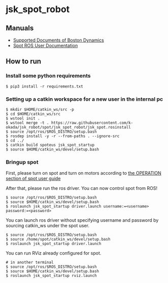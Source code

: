 jsk_spot_robot
==============

## Manuals

- [Supported Documents of Boston Dynamics](https://www.bostondynamics.com/spot/training/documentation)
- [Spot ROS User Documentation](http://www.clearpathrobotics.com/assets/guides/melodic/spot-ros/ros_usage.html#taking-control-of-the-robot)

## How to run

### Install some python requirements

```
$ pip3 install -r requirements.txt
```

### Setting up a catkin workspace for a new user in the internal pc

```
$ mkdir $HOME/catkin_ws/src -p
$ cd $HOME/catkin_ws/src
$ wstool init .
$ wstool merge -t . https://raw.githubusercontent.com/k-okada/jsk_robot/spot/jsk_spot_robot/jsk_spot.rosinstall
$ source /opt/ros/$ROS_DISTRO/setup.bash
$ rosdep install -y -r --from-paths . --ignore-src
$ cd ../
$ catkin build spoteus jsk_spot_startup
$ source $HOME/catkin_ws/devel/setup.bash
```

### Bringup spot

First, please turn on spot and turn on motors according to [the OPERATION section of spot user guide](https://www.bostondynamics.com/sites/default/files/inline-files/spot-user-guide.pdf)

After that, please run the ros driver. You can now control spot from ROS!

```
$ source /opt/ros/$ROS_DISTRO/setup.bash
$ source $HOME/catkin_ws/devel/setup.bash
$ roslaunch jsk_spot_startup driver.launch username:=<username> password:=<password>
```

You can launch ros driver without specifying username and password by sourcing catkin_ws under the spot user.

```
$ source /opt/ros/$ROS_DISTRO/setup.bash
$ source /home/spot/catkin_ws/devel/setup.bash
$ roslaunch jsk_spot_startup driver.launch
```

You can run RViz already configured for spot.

```
# in another terminal
$ source /opt/ros/$ROS_DISTRO/setup.bash
$ source $HOME/catkin_ws/devel/setup.bash
$ roslaunch jsk_spot_startup rviz.launch
```
